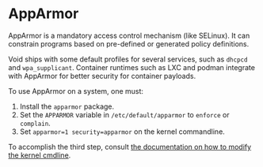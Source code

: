 # AppArmor

AppArmor is a mandatory access control mechanism (like SELinux). It can
constrain programs based on pre-defined or generated policy definitions.

Void ships with some default profiles for several services, such as `dhcpcd`
and `wpa_supplicant`. Container runtimes such as LXC and podman integrate
with AppArmor for better security for container payloads.

To use AppArmor on a system, one must:

1. Install the `apparmor` package.
2. Set the `APPARMOR` variable in `/etc/default/apparmor` to `enforce` or
   `complain`.
3. Set `apparmor=1 security=apparmor` on the kernel commandline.

To accomplish the third step, consult [the documentation on how to modify
the kernel cmdline](./../kernel.md#cmdline).
